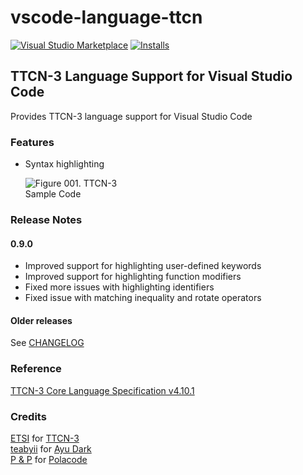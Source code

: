 # vscode-language-ttcn

[![Visual Studio Marketplace](https://vsmarketplacebadge.apphb.com/version/ealap.language-ttcn.svg)](https://marketplace.visualstudio.com/items?itemName=ealap.language-ttcn)
[![Installs](https://vsmarketplacebadge.apphb.com/installs/ealap.language-ttcn.svg)](https://marketplace.visualstudio.com/items?itemName=ealap.language-ttcnx)

## TTCN-3 Language Support for Visual Studio Code

Provides TTCN-3 language support for Visual Studio Code

### Features
- Syntax highlighting<br /><p><img src="https://raw.githubusercontent.com/ealap/vscode-language-ttcn/master/images/vscode-ss-ttcn3.png" alt="Figure 001. TTCN-3 Sample Code" style="max-width: 40%; height: auto; overflow: hidden;"/></p>

### Release Notes
#### 0.9.0
- Improved support for highlighting user-defined keywords
- Improved support for highlighting function modifiers
- Fixed more issues with highlighting identifiers
- Fixed issue with matching inequality and rotate operators

#### Older releases
See [CHANGELOG](https://raw.githubusercontent.com/ealap/vscode-language-ttcn/master/CHANGELOG.md)

### Reference
[TTCN-3 Core Language Specification v4.10.1 ](http://www.etsi.org/deliver/etsi_es/201800_201899/20187301/04.10.01_60/es_20187301v041001p.pdf)

### Credits
[ETSI](https://www.etsi.org/) for [TTCN-3](http://www.ttcn-3.org/)<br />
[teabyii](https://marketplace.visualstudio.com/publishers/teabyii) for [Ayu Dark](https://marketplace.visualstudio.com/items?itemName=teabyii.ayu)<br />
[P & P](https://marketplace.visualstudio.com/publishers/pnp) for [Polacode](https://marketplace.visualstudio.com/items?itemName=pnp.polacode)

